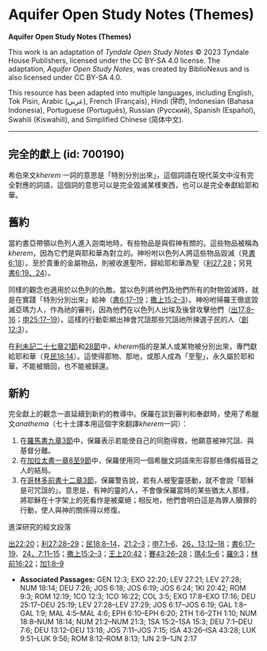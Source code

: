 # Aquifer Open Study Notes (Themes)

**Aquifer Open Study Notes (Themes)**

This work is an adaptation of *Tyndale Open Study Notes* © 2023 Tyndale House Publishers, licensed under the CC BY\-SA 4\.0 license. The adaptation, *Aquifer Open Study Notes*, was created by BiblioNexus and is also licensed under CC BY\-SA 4\.0\.

This resource has been adapted into multiple languages, including English, Tok Pisin, Arabic (عربي), French (Français), Hindi (हिंदी), Indonesian (Bahasa Indonesia), Portuguese (Português), Russian (Русский), Spanish (Español), Swahili (Kiswahili), and Simplified Chinese (简体中文).



--------------------------------

## 完全的獻上 (id: 700190)

希伯來文*kherem* 一詞的意思是「特別分別出來」，這個詞語在現代英文中沒有完全對應的詞語，這個詞的意思可以是完全毀滅某樣東西，也可以是完全奉獻給耶和華。

舊約
--

當約書亞帶領以色列人進入迦南地時，有些物品是與假神有關的。這些物品被稱為*kherem*，因為它們是與耶和華為對立的。神吩咐以色列人將這些物品毀滅（見[書6:18](https://ref.ly/Josh6:18)）。至於貴重的金屬物品，則被收進聖所，歸給耶和華為聖（[利27:28](https://ref.ly/Lev27:28)；另見[書6:19、](https://ref.ly/Josh6:19)[24](https://ref.ly/Josh6:24)）。

同樣的觀念也適用於以色列的仇敵。當以色列將他們及他們所有的財物毀滅時，就是在實踐「特別分別出來」給神（[書6:17–19](https://ref.ly/Josh6:17-Josh6:19)；[撒上15:2–3](https://ref.ly/1Sam15:2-1Sam15:3)）。神吩咐掃羅王徹底毀滅亞瑪力人，作為祂的審判，因為他們在以色列人出埃及後曾攻擊他們（[出17:8–16](https://ref.ly/Exod17:8-Exod17:16)；[申25:17–19](https://ref.ly/Deut25:17-Deut25:19)）。這樣的行動彰顯出神會咒詛那些咒詛祂所揀選子民的人（[創12:3](https://ref.ly/Gen12:3)）。

在[利未記二十七章21節](https://ref.ly/Lev27:21)和[28節](https://ref.ly/Lev27:28)中，*kherem*指的是某人或某物被分別出來，專門獻給耶和華（見[民18:14](https://ref.ly/Num18:14)）。這使得那物、那地，或那人成為「至聖」，永久屬於耶和華，不能被贖回，也不能被歸還。

新約
--

完全獻上的觀念一直延續到新約的教導中。保羅在談到審判和奉獻時，使用了希臘文*anathema*（七十士譯本用這個字來翻譯*kherem*一詞）：

1. 在[羅馬書九章3節](https://ref.ly/Rom9:3)中，保羅表示若能使自己的同胞得救，他願意被神咒詛、與基督分離。
2. 在[加拉太書一章8至9節](https://ref.ly/Gal1:8-Gal1:9)中，保羅使用同一個希臘文詞語來形容那些傳假福音之人的結局。
3. 在[哥林多前書十二章3節](https://ref.ly/1Cor12:3)，保羅警告說，若有人被聖靈感動，就不會說「耶穌是可咒詛的」。意思是，有神的靈的人，不會像保羅當時的某些猶太人那樣，將耶穌在十字架上的死看作是被棄絕；相反地，他們會明白這是為罪人贖罪的行動，使人與神的關係得以修復。

進深研究的經文段落

[出22:20](https://ref.ly/Exod22:20)；[利27:28–29](https://ref.ly/Lev27:28-Lev27:29)；[民18:8–14](https://ref.ly/Num18:8-Num18:14)，[21:2–3](https://ref.ly/Num21:2-Num21:3)；[申7:1–6](https://ref.ly/Deut7:1-Deut7:6)、[26，](https://ref.ly/Deut7:26)[13:12–18](https://ref.ly/Deut13:12-Deut13:18)；[書6:17–19](https://ref.ly/Josh6:17-Josh6:19)、[24，](https://ref.ly/Josh6:24)[7:11–15](https://ref.ly/Josh7:11-Josh7:15)；[撒上15:2–3](https://ref.ly/1Sam15:2-1Sam15:3)；[王上20:42](https://ref.ly/1Kgs20:42)；[賽43:26–28](https://ref.ly/Isa43:26-Isa43:28)；[瑪4:5–6](https://ref.ly/Mal4:5-Mal4:6)；[羅9:3](https://ref.ly/Rom9:3)；[林前16:22](https://ref.ly/1Cor16:22)；[加1:8–9](https://ref.ly/Gal1:8-Gal1:9)

* **Associated Passages:** GEN 12:3; EXO 22:20; LEV 27:21; LEV 27:28; NUM 18:14; DEU 7:26; JOS 6:18; JOS 6:19; JOS 6:24; 1KI 20:42; ROM 9:3; ROM 12:19; 1CO 12:3; 1CO 16:22; COL 3:5; EXO 17:8–EXO 17:16; DEU 25:17–DEU 25:19; LEV 27:28–LEV 27:29; JOS 6:17–JOS 6:19; GAL 1:8–GAL 1:9; MAL 4:5–MAL 4:6; EPH 6:10–EPH 6:20; 2TH 1:6–2TH 1:10; NUM 18:8–NUM 18:14; NUM 21:2–NUM 21:3; 1SA 15:2–1SA 15:3; DEU 7:1–DEU 7:6; DEU 13:12–DEU 13:18; JOS 7:11–JOS 7:15; ISA 43:26–ISA 43:28; LUK 9:51–LUK 9:56; ROM 8:12–ROM 8:13; 1JN 2:9–1JN 2:17

